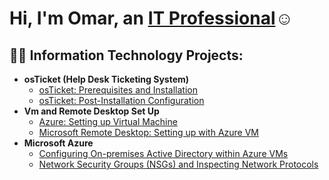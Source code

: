 <h1>Hi, I'm Omar, an <a href="https://www.linkedin.com/in/omar-hicklin-13a5bb263/">IT Professional</a>☺</h1>
<h2>👨‍💻 Information Technology Projects:</h2>

- <b>osTicket (Help Desk Ticketing System)</b>
  - [osTicket: Prerequisites and Installation](https://github.com/OmarHicklin/osticket-prereqs)
  - [osTicket: Post-Installation Configuration](https://github.com/OmarHicklin/post-install-config)
- <b>Vm and Remote Desktop Set Up</b>
  - [Azure: Setting up Virtual Machine](https://github.com/OmarHicklin/vm-set-up)
  - [Microsoft Remote Desktop: Setting up with Azure VM](https://github.com/OmarHicklin/remote-desktop)  
- <b>Microsoft Azure</b>
  - [Configuring On-premises Active Directory within Azure VMs](https://github.com/OmarHicklin/configure-ad)
  - [Network Security Groups (NSGs) and Inspecting Network Protocols](https://github.com/OmarHicklin/azure-network-protocols)
